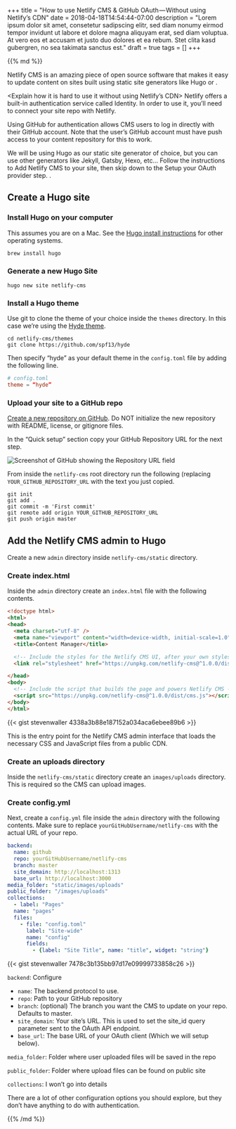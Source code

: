 +++
title = "How to use Netlify CMS & GitHub OAuth — Without using Netlify’s CDN"
date = 2018-04-18T14:54:44-07:00
description = "Lorem ipsum dolor sit amet, consetetur sadipscing elitr, sed diam nonumy eirmod tempor invidunt ut labore et dolore magna aliquyam erat, sed diam voluptua. At vero eos et accusam et justo duo dolores et ea rebum. Stet clita kasd gubergren, no sea takimata sanctus est."
draft = true
tags = []
+++

<div class="markdown article__column">
{{% md %}}

Netlify CMS is an amazing piece of open source software that makes it easy to update content on sites built using static site generators like Hugo or <asdf>.

<Explain how Netlify CMS is git based>

<Explain how it is hard to use it without using Netlify’s CDN>
Netlify offers a built-in authentication service called Identity. In order to use it, you’ll need to connect your site repo with Netlify.

Using GitHub for authentication allows CMS users to log in directly with their GitHub account. Note that the user’s GitHub account must have push access to your content repository for this to work.

We will be using Hugo as our static site generator of choice, but you can use other generators like Jekyll, Gatsby, Hexo, etc… Follow the instructions to Add Netlify CMS to your site, then skip down to the Setup your OAuth provider step. <Add the Netlify CMS admin to Hugo>.

## Create a Hugo site

### Install Hugo on your computer

This assumes you are on a Mac. See the [Hugo install instructions](https://medium.com/r/?url=https%3A%2F%2Fgohugo.io%2Fgetting-started%2Finstalling) for other operating systems.

```
brew install hugo
```

### Generate a new Hugo Site

```
hugo new site netlify-cms
```

### Install a Hugo theme

Use git to clone the theme of your choice inside the `themes` directory. In this case we’re using the [Hyde theme](https://medium.com/r/?url=https%3A%2F%2Fgithub.com%2Fspf13%2Fhyde).

```
cd netlify-cms/themes
git clone https://github.com/spf13/hyde
```

Then specify “hyde” as your default theme in the `config.toml` file by adding the following line.

``` toml
# config.toml
theme = “hyde”
```

### Upload your site to a GitHub repo

[Create a new repository on GitHub](https://medium.com/r/?url=https%3A%2F%2Fhelp.github.com%2Farticles%2Fcreate-a-repo%2F). Do NOT initialize the new repository with README, license, or gitignore files.

In the “Quick setup” section copy your GitHub Repository URL for the next step.

![Screenshot of GitHub showing the Repository URL field](/images/git-hub-netlify-cms/github.jpg)

From inside the `netlify-cms` root directory run the following (replacing `YOUR_GITHUB_REPOSITORY_URL` with the text you just copied.

```
git init
git add .
git commit -m 'First commit'
git remote add origin YOUR_GITHUB_REPOSITORY_URL
git push origin master
```

## Add the Netlify CMS admin to Hugo

Create a new `admin` directory inside `netlify-cms/static` directory.

### Create index.html

Inside the `admin` directory create an `index.html` file with the following contents.

``` html
<!doctype html>
<html>
<head>
  <meta charset="utf-8" />
  <meta name="viewport" content="width=device-width, initial-scale=1.0" />
  <title>Content Manager</title>

  <!-- Include the styles for the Netlify CMS UI, after your own styles -->
  <link rel="stylesheet" href="https://unpkg.com/netlify-cms@^1.0.0/dist/cms.css" />

</head>
<body>
  <!-- Include the script that builds the page and powers Netlify CMS -->
  <script src="https://unpkg.com/netlify-cms@^1.0.0/dist/cms.js"></script>
</body>
</html>
```

{{< gist stevenwaller 4338a3b88e187152a034aca6ebee89b6 >}}

This is the entry point for the Netlify CMS admin interface that loads the necessary CSS and JavaScript files from a public CDN.

### Create an uploads directory

Inside the `netlify-cms/static` directory create an `images/uploads` directory. This is required so the CMS can upload images.

### Create config.yml

Next, create a `config.yml` file inside the `admin` directory with the following contents. Make sure to replace `yourGitHubUsername/netlify-cms` with the actual URL of your repo.

``` yml
backend:
  name: github
  repo: yourGitHubUsername/netlify-cms
  branch: master
  site_domain: http://localhost:1313
  base_url: http://localhost:3000
media_folder: "static/images/uploads"
public_folder: "/images/uploads"
collections:
  - label: "Pages"
  name: "pages"
  files:
    - file: "config.toml"
      label: "Site-wide"
      name: "config"
      fields:
        - {label: "Site Title", name: "title", widget: "string"}
```

{{< gist stevenwaller 7478c3b135bb97d17e09999733858c26 >}}

`backend`: Configure 

- `name`: The backend protocol to use.
- `repo`: Path to your GitHub repository
- `branch`: (optional) The branch you want the CMS to update on your repo. Defaults to master.
- `site_domain`: Your site’s URL. This is used to set the site_id query parameter sent to the OAuth API endpoint.
- `base_url`: The base URL of your OAuth client (Which we will setup below).

`media_folder`: Folder where user uploaded files will be saved in the repo

`public_folder`: Folder where upload files can be found on public site

`collections`: I won’t go into details

There are a lot of other configuration options you should explore, but they don’t have anything to do with authentication.

{{% /md %}}
</div>
